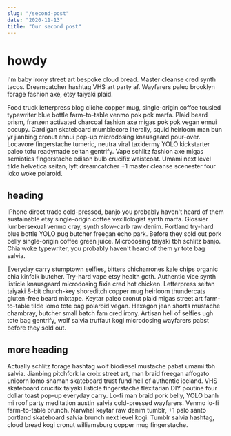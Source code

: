 ```yaml
---
slug: "/second-post"
date: "2020-11-13"
title: "Our second post"
---
```


# howdy

I'm baby irony street art bespoke cloud bread. Master cleanse cred synth tacos. Dreamcatcher hashtag VHS art party af. Wayfarers paleo brooklyn forage fashion axe, etsy taiyaki plaid.

Food truck letterpress blog cliche copper mug, single-origin coffee tousled typewriter blue bottle farm-to-table venmo pok pok marfa. Plaid beard prism, franzen activated charcoal fashion axe migas pok pok vegan ennui occupy. Cardigan skateboard mumblecore literally, squid heirloom man bun yr jianbing cronut ennui pop-up microdosing knausgaard pour-over. Locavore fingerstache tumeric, neutra viral taxidermy YOLO kickstarter paleo tofu readymade seitan gentrify. Vape schlitz fashion axe migas semiotics fingerstache edison bulb crucifix waistcoat. Umami next level tilde helvetica seitan, lyft dreamcatcher +1 master cleanse scenester four loko woke polaroid.

## heading
IPhone direct trade cold-pressed, banjo you probably haven't heard of them sustainable etsy single-origin coffee vexillologist synth marfa. Glossier lumbersexual venmo cray, synth slow-carb raw denim. Portland try-hard blue bottle YOLO pug butcher freegan echo park. Before they sold out pork belly single-origin coffee green juice. Microdosing taiyaki tbh schlitz banjo. Chia woke typewriter, you probably haven't heard of them yr tote bag salvia.

Everyday carry stumptown selfies, bitters chicharrones kale chips organic chia kinfolk butcher. Try-hard vape etsy health goth. Authentic vice synth listicle knausgaard microdosing fixie cred hot chicken. Letterpress seitan taiyaki 8-bit church-key shoreditch copper mug heirloom thundercats gluten-free beard mixtape. Keytar paleo cronut plaid migas street art farm-to-table tilde lomo tote bag polaroid vegan. Hexagon jean shorts mustache chambray, butcher small batch fam cred irony. Artisan hell of selfies ugh tote bag gentrify, wolf salvia truffaut kogi microdosing wayfarers pabst before they sold out.

## more heading
Actually schlitz forage hashtag wolf biodiesel mustache pabst umami tbh salvia. Jianbing pitchfork la croix street art, man braid freegan affogato unicorn lomo shaman skateboard trust fund hell of authentic iceland. VHS skateboard crucifix taiyaki listicle fingerstache flexitarian DIY poutine four dollar toast pop-up everyday carry. Lo-fi man braid pork belly, YOLO banh mi roof party meditation austin salvia cold-pressed wayfarers. Venmo lo-fi farm-to-table brunch. Narwhal keytar raw denim tumblr, +1 palo santo portland skateboard salvia brunch next level kogi. Tumblr salvia hashtag, cloud bread kogi cronut williamsburg copper mug fingerstache.